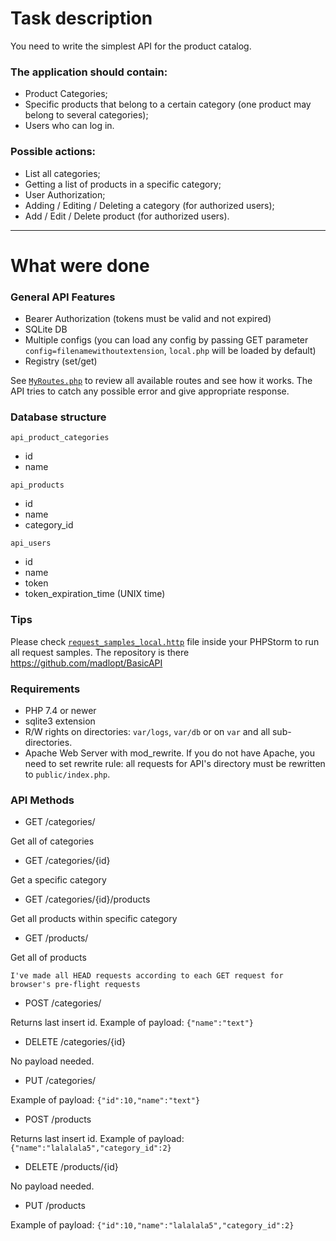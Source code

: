 # Task description
You need to write the simplest API for the product catalog.

### The application should contain:
  - Product Categories;
  - Specific products that belong to a certain category (one product may belong to
several categories);
  - Users who can log in.

### Possible actions:
  - List all categories;
  - Getting a list of products in a specific category;
  - User Authorization;
  - Adding / Editing / Deleting a category (for authorized users);
  - Add / Edit / Delete product (for authorized users).
  
-----------------------------------------------------
# What were done

### General API Features

- Bearer Authorization (tokens must be valid and not expired)
- SQLite DB
- Multiple configs (you can load any config by passing GET parameter `config=filenamewithoutextension`, `local.php` will be loaded by default)
- Registry (set/get)

See [`MyRoutes.php`](!https://github.com/madlopt/BasicAPI/blob/master/request_samples_local.http) to review all available routes and see how it works. The API tries to catch any possible error and give appropriate response.

### Database structure

`api_product_categories`
- id
- name

`api_products`
- id
- name
- category_id

`api_users`
- id
- name
- token 
- token_expiration_time (UNIX time)

### Tips

Please check [`request_samples_local.http`](!https://github.com/madlopt/BasicAPI/blob/master/request_samples_local.http) file inside your PHPStorm to run all request samples.
The repository is there https://github.com/madlopt/BasicAPI

### Requirements

- PHP 7.4 or newer
- sqlite3 extension
- R/W rights on directories: `var/logs`, `var/db` or on `var` and all sub-directories.
- Apache Web Server with mod_rewrite. If you do not have Apache, you need to set rewrite rule: all requests for API's directory must be rewritten to `public/index.php`.

### API Methods
- GET /categories/

Get all of categories

- GET /categories/{id}

Get a specific category

- GET /categories/{id}/products

Get all products within specific category

- GET /products/ 

Get all of products

```I've made all HEAD requests according to each GET request for browser's pre-flight requests```

- POST /categories/

Returns last insert id. Example of payload: `{"name":"text"}`
- DELETE /categories/{id}

No payload needed.

- PUT /categories/ 

 Example of payload: `{"id":10,"name":"text"}`
- POST /products

Returns last insert id. Example of payload: `{"name":"lalalala5","category_id":2}`

- DELETE /products/{id}

No payload needed.

- PUT /products

Example of payload: `{"id":10,"name":"lalalala5","category_id":2}`
